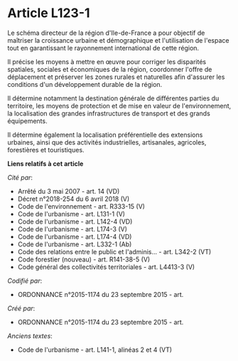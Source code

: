 # Article L123-1

Le schéma directeur de la région d'Ile-de-France a pour objectif de maîtriser la croissance urbaine et démographique et
l'utilisation de l'espace tout en garantissant le rayonnement international de cette région.

Il précise les moyens à mettre en œuvre pour corriger les disparités spatiales, sociales et économiques de la région,
coordonner l'offre de déplacement et préserver les zones rurales et naturelles afin d'assurer les conditions d'un
développement durable de la région.

Il détermine notamment la destination générale de différentes parties du territoire, les moyens de protection et de mise en
valeur de l'environnement, la localisation des grandes infrastructures de transport et des grands équipements.

Il détermine également la localisation préférentielle des extensions urbaines, ainsi que des activités industrielles,
artisanales, agricoles, forestières et touristiques.

**Liens relatifs à cet article**

_Cité par_:

  - Arrêté du 3 mai 2007 - art. 14 (VD)
  - Décret n°2018-254 du 6 avril 2018 (V)
  - Code de l'environnement - art. R333-15 (V)
  - Code de l'urbanisme - art. L131-1 (V)
  - Code de l'urbanisme - art. L142-4 (VD)
  - Code de l'urbanisme - art. L174-3 (V)
  - Code de l'urbanisme - art. L174-4 (VD)
  - Code de l'urbanisme - art. L332-1 (Ab)
  - Code des relations entre le public et l'adminis... - art. L342-2 (VT)
  - Code forestier (nouveau) - art. R141-38-5 (V)
  - Code général des collectivités territoriales - art. L4413-3 (V)

_Codifié par_:

  - ORDONNANCE n°2015-1174 du 23 septembre 2015 - art.

_Créé par_:

  - ORDONNANCE n°2015-1174 du 23 septembre 2015 - art.

_Anciens textes_:

  - Code de l'urbanisme - art. L141-1, alinéas 2 et 4 (VT)
